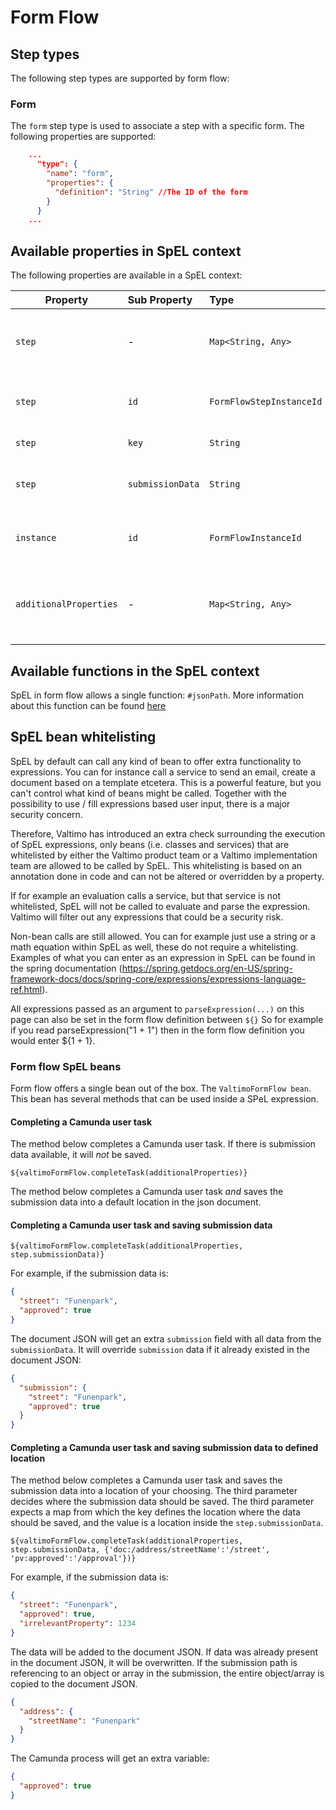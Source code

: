 # Form Flow

## Step types

The following step types are supported by form flow:

### Form

The `form` step type is used to associate a step with a specific form. The following properties are supported:

```json
    ...
      "type": {
        "name": "form",
        "properties": {
          "definition": "String" //The ID of the form
        }
      }
    ...
```

## Available properties in SpEL context

The following properties are available in a SpEL context:

| Property               | Sub Property     | Type                     | Description                                                     |
|------------------------|:-----------------|:-------------------------|:----------------------------------------------------------------|
| `step`                 | -                | `Map<String, Any>`       | Information regarding the current step, e.g. ID, key.           |
| `step`                 | `id`             | `FormFlowStepInstanceId` | The ID of the form flow step instance.                          |
| `step`                 | `key`            | `String`                 | The current step.                                               |
| `step`                 | `submissionData` | `String`                 | The data submitted so far as a json string.                     |
| `instance`             | `id`             | `FormFlowInstanceId`     | The ID of the form flow instance.                               |
| `additionalProperties` | -                | `Map<String, Any>`       | Additional properties stored as part of the form flow instance. |

## Available functions in the SpEL context

SpEL in form flow allows a single function: `#jsonPath`. More information about this function can be
found [here](https://docs.spring.io/spring-integration/docs/current/reference/html/spel.html#built-in-spel-functions)

## SpEL bean whitelisting
SpEL by default can call any kind of bean to offer extra functionality to expressions. You can for instance call a
service to send an email, create a document based on a template etcetera. This is a powerful feature, but you can't
control what kind of beans might be called. Together with the possibility to use / fill expressions based user input,
there is a major security concern.

Therefore, Valtimo has introduced an extra check surrounding the execution of SpEL expressions, only beans (i.e. classes
and services) that are whitelisted by either the Valtimo product team or a Valtimo implementation team are allowed to be
called by SpEL. This whitelisting is based on an annotation done in code and can not be altered or overridden by a
property.

If for example an evaluation calls a service, but that service is not whitelisted, SpEL will not be called to evaluate
and parse the expression. Valtimo will filter out any expressions that could be a security risk.

Non-bean calls are still allowed. You can for example just use a string or a math equation within SpEL as well, these do
not require a whitelisting. Examples of what you can enter as an expression in SpEL can be found in the spring
documentation (https://spring.getdocs.org/en-US/spring-framework-docs/docs/spring-core/expressions/expressions-language-ref.html).

All expressions passed as an argument to `parseExpression(...)` on this page can also be set in the form flow definition between `${}`
So for example if you read parseExpression("1 + 1") then in the form flow definition you would enter ${1 + 1}.

### Form flow SpEL beans

Form flow offers a single bean out of the box. The `ValtimoFormFlow bean`. This bean has several methods that can be
used inside a SPeL expression.

#### Completing a Camunda user task

The method below completes a Camunda user task. If there is submission data available, it will _not_ be saved.
```spel
${valtimoFormFlow.completeTask(additionalProperties)}
```

The method below completes a Camunda user task _and_ saves the submission data into a default location in the json
document.

#### Completing a Camunda user task and saving submission data

```spel
${valtimoFormFlow.completeTask(additionalProperties, step.submissionData)}
```

For example, if the submission data is:
```json
{
  "street": "Funenpark",
  "approved": true
}
```

The document JSON will get an extra `submission` field with all data from the `submissionData`. It will
override `submission` data if it already existed in the document JSON:
```json
{
  "submission": {
    "street": "Funenpark",
    "approved": true
  }
}
```

#### Completing a Camunda user task and saving submission data to defined location

The method below completes a Camunda user task and saves the submission data into a location of your choosing. The third
parameter decides where the submission data should be saved. The third parameter expects a map from which the key
defines the location where the data should be saved, and the value is a location inside the `step.submissionData`.

```spel
${valtimoFormFlow.completeTask(additionalProperties, step.submissionData, {'doc:/address/streetName':'/street', 'pv:approved':'/approval'})}
```

For example, if the submission data is:
```json
{
  "street": "Funenpark",
  "approved": true,
  "irrelevantProperty": 1234
}
```

The data will be added to the document JSON. If data was already present in the document JSON, it will be overwritten.
If the submission path is referencing to an object or array in the submission, the entire object/array is copied to the
document JSON.
```json
{
  "address": {
    "streetName": "Funenpark"
  }
}
```
The Camunda process will get an extra variable:
```json
{
  "approved": true
}
```


